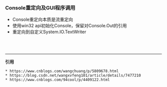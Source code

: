 ﻿### Console重定向及GUI程序调用

- Console重定向本质是流重定向
- 使用win32 api初始化Console，保留对Console.Out的引用
- 重定向到自定义System.IO.TextWriter

<br />
<br />

---
**引用**

    * https://www.cnblogs.com/wangchuang/p/5809678.html
    * https://blog.csdn.net/wangxvfeng101/article/details/7477210
    * https://www.cnblogs.com/94cool/p/4409122.html